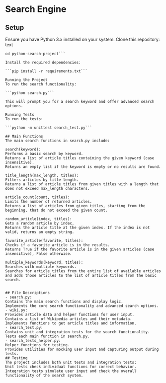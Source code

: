 # Search Engine
## Setup
Ensure you have Python 3.x installed on your system.
Clone this repository:
text
```git clone https://github.com/Suzaalx/search_engine.git
cd python-search-project```

Install the required dependencies:

```pip install -r requirements.txt```

Running the Project
To run the search functionality:

```python search.py```

This will prompt you for a search keyword and offer advanced search options.

Running Tests
To run the tests:

```python -m unittest search_test.py```

## Main Functions
The main search functions in search.py include:

search(keyword):
Performs a basic search by keyword.
Returns a list of article titles containing the given keyword (case insensitive).
Returns an empty list if the keyword is empty or no results are found.

title_length(max_length, titles):
Filters articles by title length.
Returns a list of article titles from given titles with a length that does not exceed max_length characters.

article_count(count, titles):
Limits the number of returned articles.
Returns a list of articles from given titles, starting from the beginning, that do not exceed the given count.

random_article(index, titles):
Gets a random article by index.
Returns the article title at the given index. If the index is not valid, returns an empty string.

favorite_article(favorite, titles):
Checks if a favorite article is in the results.
Returns True if the favorite article is in the given articles (case insensitive), False otherwise.

multiple_keywords(keyword, titles):
Searches with multiple keywords.
Searches for article titles from the entire list of available articles and adds those articles to the list of article titles from the basic search.


## File Descriptions
- search.py:
Contains the main search functions and display logic.
Implements the core search functionality and advanced search options.
- wiki.py:
Provides article data and helper functions for user input.
Contains a list of Wikipedia articles and their metadata.
Implements functions to get article titles and information.
- search_test.py:
Contains unit and integration tests for the search functionality.
Tests each main function in search.py.
- search_tests_helper.py:
Helper functions for testing.
Provides utilities for mocking user input and capturing output during tests.
## Testing
The project includes both unit tests and integration tests:
Unit tests check individual functions for correct behavior.
Integration tests simulate user input and check the overall functionality of the search system.

